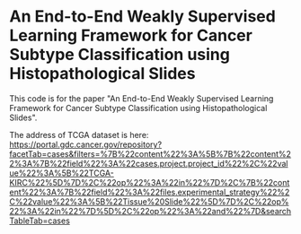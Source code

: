 # An End-to-End Weakly Supervised Learning Framework for Cancer Subtype Classification using Histopathological Slides
This code is for the paper "An End-to-End Weakly Supervised Learning Framework for Cancer Subtype Classification using Histopathological Slides".

The address of TCGA dataset is here: https://portal.gdc.cancer.gov/repository?facetTab=cases&filters=%7B%22content%22%3A%5B%7B%22content%22%3A%7B%22field%22%3A%22cases.project.project_id%22%2C%22value%22%3A%5B%22TCGA-KIRC%22%5D%7D%2C%22op%22%3A%22in%22%7D%2C%7B%22content%22%3A%7B%22field%22%3A%22files.experimental_strategy%22%2C%22value%22%3A%5B%22Tissue%20Slide%22%5D%7D%2C%22op%22%3A%22in%22%7D%5D%2C%22op%22%3A%22and%22%7D&searchTableTab=cases
